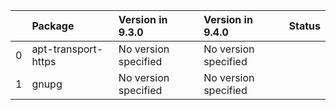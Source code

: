 <!-- markdown-link-check-disable -->

|    | Package             | Version in 9.3.0     | Version in 9.4.0     | Status   |
|---:|:--------------------|:---------------------|:---------------------|:---------|
|  0 | apt-transport-https | No version specified | No version specified |          |
|  1 | gnupg               | No version specified | No version specified |          |